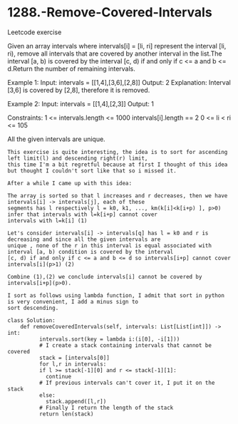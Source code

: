 # 1288.-Remove-Covered-Intervals
Leetcode exercise

Given an array intervals where intervals[i] = [li, ri] represent the interval [li, ri), remove all intervals that are covered by another interval in the list.The interval [a, b) is covered by the interval [c, d) if and only if c <= a and b <= d.Return the number of remaining intervals.

Example 1:
Input: intervals = [[1,4],[3,6],[2,8]]
Output: 2
Explanation: Interval [3,6] is covered by [2,8], therefore it is removed.

Example 2:
Input: intervals = [[1,4],[2,3]]
Output: 1
 
Constraints:
1 <= intervals.length <= 1000
intervals[i].length == 2
0 <= li < ri <= 105

All the given intervals are unique.


    This exercise is quite interesting, the idea is to sort for ascending left limit(l) and descending right(r) limit, 
    this time I'm a bit regretful because at first I thought of this idea but thought I couldn't sort like that so i missed it.
    
    After a while I came up with this idea:
    
    The array is sorted so that l increases and r decreases, then we have intervals[i] -> intervals[j], each of these 
    segments has l respectively l = k0, k1, ..., km(k[i]<k[i+p) ], p>0) infer that intervals with l=k[i+p] cannot cover 
    intervals with l=k[i] (1)
    
    Let's consider intervals[i] -> intervals[q] has l = k0 and r is decreasing and since all the given intervals are 
    unique , none of the r in this interval is equal associated with interval [a, b) condition is covered by the interval
    [c, d) if and only if c <= a and b <= d so intervals[i+p] cannot cover intervals[i](p>1) (2)
    
    Combine (1),(2) we conclude intervals[i] cannot be covered by intervals[i+p](p>0).
    
    I sort as follows using lambda function, I admit that sort in python is very convenient, I add a minus sign to 
    sort descending.
    
    class Solution:
        def removeCoveredIntervals(self, intervals: List[List[int]]) -> int:
              intervals.sort(key = lambda i:(i[0], -i[1]))
              # I create a stack containing intervals that cannot be covered
              stack = [intervals[0]]
              for l,r in intervals:
              if l >= stack[-1][0] and r <= stack[-1][1]:
                continue
              # If previous intervals can't cover it, I put it on the stack
              else:
                stack.append([l,r])
              # Finally I return the length of the stack
              return len(stack)

